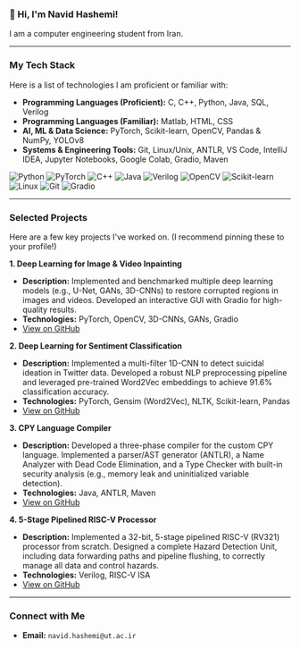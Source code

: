 ### 👋 Hi, I'm Navid Hashemi!

I am a computer engineering student from Iran.

---

###  My Tech Stack

Here is a list of technologies I am proficient or familiar with:

* **Programming Languages (Proficient):** C, C++, Python, Java, SQL, Verilog
* **Programming Languages (Familiar):** Matlab, HTML, CSS
* **AI, ML & Data Science:** PyTorch, Scikit-learn, OpenCV, Pandas & NumPy, YOLOv8
* **Systems & Engineering Tools:** Git, Linux/Unix, ANTLR, VS Code, IntelliJ IDEA, Jupyter Notebooks, Google Colab, Gradio, Maven

<p align="left">
  <img src="https://img.shields.io/badge/Python-3776AB?style=for-the-badge&logo=python&logoColor=white" alt="Python"/>
  <img src="https://img.shields.io/badge/PyTorch-EE4C2C?style=for-the-badge&logo=pytorch&logoColor=white" alt="PyTorch"/>
  <img src="https://img.shields.io/badge/C++-00599C?style=for-the-badge&logo=cplusplus&logoColor=white" alt="C++"/>
  <img src="https://img.shields.io/badge/Java-ED8B00?style=for-the-badge&logo=openjdk&logoColor=white" alt="Java"/>
  <img src="https://img.shields.io/badge/Verilog-8E00FF?style=for-the-badge&logo=verilog&logoColor=white" alt="Verilog"/>
  <img src="https://img.shields.io/badge/OpenCV-5C3EE8?style=for-the-badge&logo=opencv&logoColor=white" alt="OpenCV"/>
  <img src="https://img.shields.io/badge/scikit_learn-F7931E?style=for-the-badge&logo=scikit-learn&logoColor=white" alt="Scikit-learn"/>
  <img src="https://img.shields.io/badge/Linux-FCC624?style=for-the-badge&logo=linux&logoColor=black" alt="Linux"/>
  <img src="https://img.shields.io/badge/Git-F05032?style=for-the-badge&logo=git&logoColor=white" alt="Git"/>
  <img src="https://img.shields.io/badge/Gradio-FF7C00?style=for-the-badge&logo=gradio&logoColor=white" alt="Gradio"/>
</p>

---

###  Selected Projects

Here are a few key projects I've worked on. (I recommend pinning these to your profile!)

**1. Deep Learning for Image & Video Inpainting**
* **Description:** Implemented and benchmarked multiple deep learning models (e.g., U-Net, GANs, 3D-CNNs) to restore corrupted regions in images and videos. Developed an interactive GUI with Gradio for high-quality results.
* **Technologies:** PyTorch, OpenCV, 3D-CNNs, GANs, Gradio
* [View on GitHub](https://github.com/SeyedNavidHashemi/Computer-Vision/tree/main/Deep-Learning-Image-Inpainting)

**2. Deep Learning for Sentiment Classification**
* **Description:** Implemented a multi-filter 1D-CNN to detect suicidal ideation in Twitter data. Developed a robust NLP preprocessing pipeline and leveraged pre-trained Word2Vec embeddings to achieve 91.6% classification accuracy.
* **Technologies:** PyTorch, Gensim (Word2Vec), NLTK, Scikit-learn, Pandas
* [View on GitHub](https://github.com/SeyedNavidHashemi/Introduction-to-Artificial-Intelligence-and-Machine-Learning/tree/main/Deep-Learning-Sentiment-Analysis)

**3. CPY Language Compiler**
* **Description:** Developed a three-phase compiler for the custom CPY language. Implemented a parser/AST generator (ANTLR), a Name Analyzer with Dead Code Elimination, and a Type Checker with built-in security analysis (e.g., memory leak and uninitialized variable detection).
* **Technologies:** Java, ANTLR, Maven
* [View on GitHub](https://github.com/SeyedNavidHashemi/Compiler-Design-and-Programming-Languages)

**4. 5-Stage Pipelined RISC-V Processor**
* **Description:** Implemented a 32-bit, 5-stage pipelined RISC-V (RV321) processor from scratch. Designed a complete Hazard Detection Unit, including data forwarding paths and pipeline flushing, to correctly manage all data and control hazards.
* **Technologies:** Verilog, RISC-V ISA
* [View on GitHub](https://github.com/SeyedNavidHashemi/Computer-Architecture/tree/main/project-4-pipelined-cpu)

---

###  Connect with Me

* **Email:** `navid.hashemi@ut.ac.ir`
